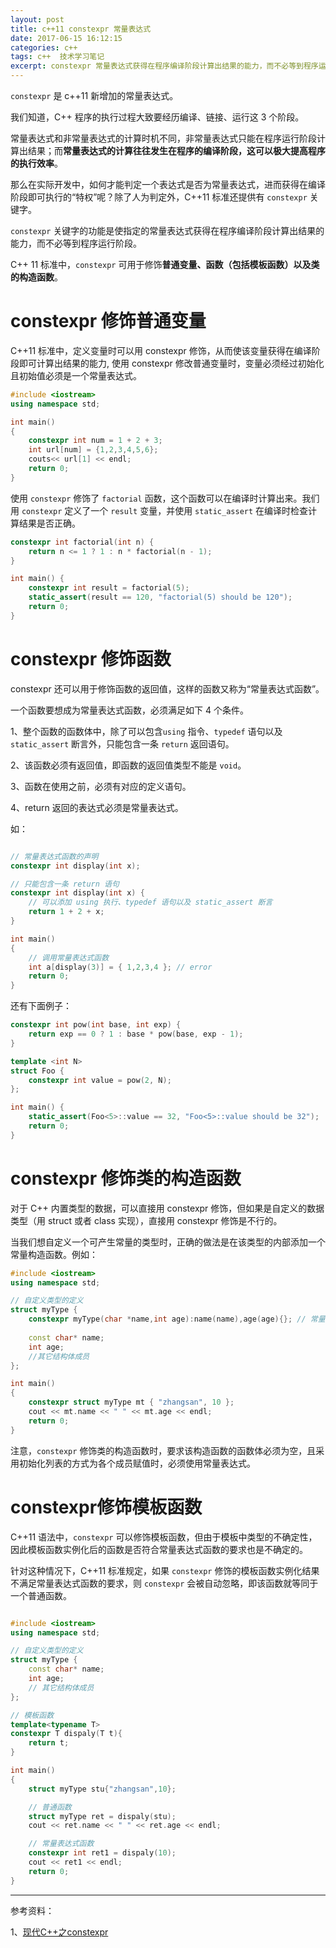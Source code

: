 ```yaml
---
layout: post
title: c++11 constexpr 常量表达式
date: 2017-06-15 16:12:15
categories: c++  
tags: c++  技术学习笔记
excerpt: constexpr 常量表达式获得在程序编译阶段计算出结果的能力，而不必等到程序运行阶段
---
```


`constexpr` 是 c++11 新增加的常量表达式。

我们知道，C++ 程序的执行过程大致要经历编译、链接、运行这 3 个阶段。

常量表达式和非常量表达式的计算时机不同，非常量表达式只能在程序运行阶段计算出结果；而**常量表达式的计算往往发生在程序的编译阶段，这可以极大提高程序的执行效率**。 
  
那么在实际开发中，如何才能判定一个表达式是否为常量表达式，进而获得在编译阶段即可执行的“特权”呢？除了人为判定外，C++11 标准还提供有 `constexpr` 关键字。  
  
`constexpr` 关键字的功能是使指定的常量表达式获得在程序编译阶段计算出结果的能力，而不必等到程序运行阶段。

C++ 11 标准中，`constexpr` 可用于修饰**普通变量、函数（包括模板函数）以及类的构造函数**。

# constexpr 修饰普通变量

C++11 标准中，定义变量时可以用 constexpr 修饰，从而使该变量获得在编译阶段即可计算出结果的能力, 
 使用 constexpr 修改普通变量时，变量必须经过初始化且初始值必须是一个常量表达式。

```c++
#include <iostream>
using namespace std;

int main()
{
    constexpr int num = 1 + 2 + 3;
    int url[num] = {1,2,3,4,5,6};
    couts<< url[1] << endl;
    return 0;
}
```
使用 `constexpr` 修饰了 `factorial` 函数，这个函数可以在编译时计算出来。我们用 `constexpr` 定义了一个 `result` 变量，并使用 `static_assert` 在编译时检查计算结果是否正确。
```c++
constexpr int factorial(int n) {
    return n <= 1 ? 1 : n * factorial(n - 1);
}

int main() {
    constexpr int result = factorial(5);
    static_assert(result == 120, "factorial(5) should be 120");
    return 0;
}
```

# constexpr 修饰函数

constexpr 还可以用于修饰函数的返回值，这样的函数又称为“常量表达式函数”。  

一个函数要想成为常量表达式函数，必须满足如下 4 个条件。  
  
1、整个函数的函数体中，除了可以包含`using` 指令、`typedef` 语句以及 `static_assert` 断言外，只能包含一条 `return` 返回语句。

2、该函数必须有返回值，即函数的返回值类型不能是 `void`。

3、函数在使用之前，必须有对应的定义语句。

4、return 返回的表达式必须是常量表达式。

如：
```c++

// 常量表达式函数的声明
constexpr int display(int x);

// 只能包含一条 return 语句
constexpr int display(int x) {
    // 可以添加 using 执行、typedef 语句以及 static_assert 断言
    return 1 + 2 + x;
}

int main()
{
    // 调用常量表达式函数
    int a[display(3)] = { 1,2,3,4 }; // error 
    return 0;
}
```

还有下面例子：

```c++
constexpr int pow(int base, int exp) {
    return exp == 0 ? 1 : base * pow(base, exp - 1);
}

template <int N>
struct Foo {
    constexpr int value = pow(2, N);
};

int main() {
    static_assert(Foo<5>::value == 32, "Foo<5>::value should be 32");
    return 0;
}
```

# constexpr 修饰类的构造函数

对于 C++ 内置类型的数据，可以直接用 constexpr 修饰，但如果是自定义的数据类型（用 struct 或者 class 实现），直接用 constexpr 修饰是不行的。

当我们想自定义一个可产生常量的类型时，正确的做法是在该类型的内部添加一个常量构造函数。例如：

```c++
#include <iostream>
using namespace std;

// 自定义类型的定义
struct myType {
    constexpr myType(char *name,int age):name(name),age(age){}; // 常量构造函数
    
    const char* name;
    int age;
    //其它结构体成员
};

int main()
{
    constexpr struct myType mt { "zhangsan", 10 };
    cout << mt.name << " " << mt.age << endl;
    return 0;
}

```

注意，`constexpr` 修饰类的构造函数时，要求该构造函数的函数体必须为空，且采用初始化列表的方式为各个成员赋值时，必须使用常量表达式。

# constexpr修饰模板函数

C++11 语法中，`constexpr` 可以修饰模板函数，但由于模板中类型的不确定性，因此模板函数实例化后的函数是否符合常量表达式函数的要求也是不确定的。  
  
针对这种情况下，C++11 标准规定，如果 `constexpr` 修饰的模板函数实例化结果不满足常量表达式函数的要求，则 `constexpr` 会被自动忽略，即该函数就等同于一个普通函数。

```c++

#include <iostream>
using namespace std;

// 自定义类型的定义
struct myType {
    const char* name;
    int age;
    // 其它结构体成员
};

// 模板函数
template<typename T>
constexpr T dispaly(T t){
    return t;
}

int main()
{
    struct myType stu{"zhangsan",10};

    // 普通函数
    struct myType ret = dispaly(stu);
    cout << ret.name << " " << ret.age << endl;

    // 常量表达式函数
    constexpr int ret1 = dispaly(10);
    cout << ret1 << endl;
    return 0;
}
```
----
参考资料：

1、[现代C++之constexpr](https://cloud.tencent.com/developer/article/1582453)